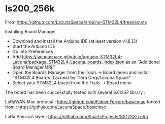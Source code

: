 # ls200_256k

From https://github.com/LacunaSpace/arduino-STM32L4/tree/lacuna


Installing
Board Manager

* Download and install the Arduino IDE (at least version v1.8.13)
* Start the Arduino IDE
* Go into Preferences
* Add https://lacunaspace.github.io/arduino-STM32L4-Lacuna/package_STM32L4_Lacuna_boards_index.json as an "Additional Board Manager URL"
* Open the Boards Manager from the Tools -> Board menu and install "STM32L4 Boards (Lacuna) by Tlera Corp/Lacuna Space"
* Select your STM32L4 board from the Tools -> Board menu

The board has been successfully tested with several SX1262 library :

LoRaWAN Mac protocal :
https://github.com/FabienFerrero/basicmac    forked from : https://github.com/LacunaSpace/basicmac

LoRa Physical layer :
https://github.com/StuartsProjects/SX12XX-LoRa
